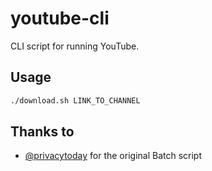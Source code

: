# youtube-cli

CLI script for running YouTube.

## Usage

```bash
./download.sh LINK_TO_CHANNEL
```

## Thanks to

* [@privacytoday](https://t.me/PrivacyToday) for the original Batch script
